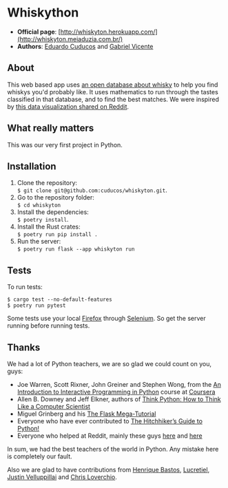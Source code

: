 # Whiskython

* **Official page**: [http://whiskyton.herokuapp.com/](http://whiskyton.meiaduzia.com.br/)
* **Authors**: [Eduardo Cuducos](http://cuducos.me) and [Gabriel Vicente](https://g4brielvs.me)

## About

This web based app uses [an open database about whisky](https://www.mathstat.strath.ac.uk/outreach/nessie/nessie_whisky.html) to help you find whiskys you'd probably like. It uses mathematics to run through the tastes classified in that database, and to find the best matches. We were inspired by [this data visualization shared on Reddit](http://www.reddit.com/r/dataisbeautiful/comments/1u747v/flavor_profiles_for_86_scotch_whiskies/).

## What really matters

This was our very first project in Python.

## Installation

1. Clone the repository:<br>`$ git clone git@github.com:cuducos/whiskyton.git`.
2. Go to the repository folder:<br>`$ cd whiskyton`
3. Install the dependencies:<br>`$ poetry install`.
4. Install the Rust crates:<br>`$ poetry run pip install .`
6. Run the server:<br>`$ poetry run flask --app whiskyton run`

## Tests

To run tests:

```console
$ cargo test --no-default-features
$ poetry run pytest
```

Some tests use your local [Firefox](http://mozilla.org/firefox/) through [Selenium](http://www.seleniumhq.org/). So get the server running before running tests.

Thanks
------

We had a lot of Python teachers, we are so glad we could count on you, guys:

* Joe Warren, Scott Rixner, John Greiner and Stephen Wong, from the [An Introduction to Interactive Programming in Python](https://www.coursera.org/course/interactivepython) course at [Coursera](https://www.coursera.org/)
* Allen B. Downey and Jeff Elkner, authors of [Think Python: How to Think Like a Computer Scientist](http://www.greenteapress.com/thinkpython/thinkpython.html)
* Miguel Grinberg and his [The Flask Mega-Tutorial](http://blog.miguelgrinberg.com/post/the-flask-mega-tutorial-part-i-hello-world)
* Everyone who have ever contributed to [The Hitchhiker’s Guide to Python!](http://docs.python-guide.org/en/latest/)
* Everyone who helped at Reddit, mainly these guys [here](http://www.reddit.com/r/webdev/comments/1uec51/a_dinosaur_wants_to_code/) and [here](http://www.reddit.com/r/Python/comments/1rnfle/setting_up_a_web_development_environment/)

In sum, we had the best teachers of the world in Python. Any mistake here is completely our fault.

Also we are glad to have contributions from [Henrique Bastos](http://github.com/henriquebastos), [Lucretiel](http://github.com/Lucretiel), [Justin Velluppillai](http://github.com/justinvelluppillai) and [Chris Loverchio](http://github.com/cloverchio).

